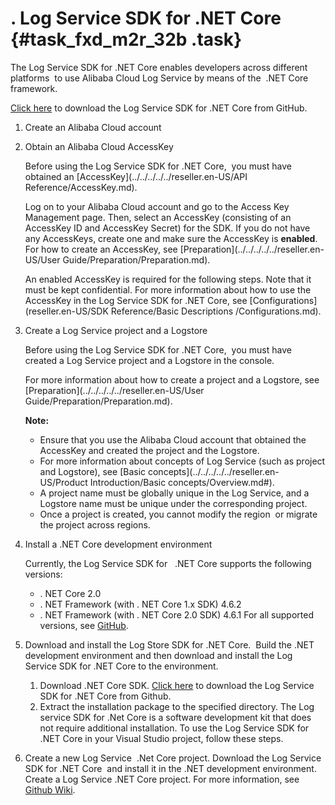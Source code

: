 # . Log Service SDK for .NET Core  {#task_fxd_m2r_32b .task}

The Log Service SDK for .NET Core enables developers across different platforms  to use Alibaba Cloud Log Service by means of the  .NET Core framework.

[Click here](https://github.com/aliyun/aliyun-log-dotnetcore-sdk) to download the Log Service SDK for .NET Core from GitHub.

1.  Create an Alibaba Cloud account 
2.  Obtain an Alibaba Cloud AccessKey 

    Before using the Log Service SDK for .NET Core,  you must have obtained an [AccessKey](../../../../../reseller.en-US/API Reference/AccessKey.md).

    Log on to your Alibaba Cloud account and go to the Access Key Management page. Then, select an AccessKey \(consisting of an AccessKey ID and AccessKey Secret\) for the SDK. If you do not have any AccessKeys, create one and make sure the AccessKey is **enabled**. For how to create an AccessKey, see [Preparation](../../../../../reseller.en-US/User Guide/Preparation/Preparation.md).

    An enabled AccessKey is required for the following steps. Note that it must be kept confidential. For more information about how to use the AccessKey in the Log Service SDK for .NET Core, see [Configurations](reseller.en-US/SDK Reference/Basic Descriptions /Configurations.md).

3.  Create a Log Service project and a Logstore 

    Before using the Log Service SDK for .NET Core,  you must have created a Log Service project and a Logstore in the console.

    For more information about how to create a project and a Logstore, see [Preparation](../../../../../reseller.en-US/User Guide/Preparation/Preparation.md).

    **Note:** 

    -   Ensure that you use the Alibaba Cloud account that obtained the AccessKey and created the project and the Logstore.
    -   For more information about concepts of Log Service \(such as project and Logstore\), see [Basic concepts](../../../../../reseller.en-US/Product Introduction/Basic concepts/Overview.md#).
    -   A project name must be globally unique in the Log Service, and a Logstore name must be unique under the corresponding project.
    -   Once a project is created, you cannot modify the region  or migrate the project across regions.
4.  Install a .NET Core development environment 

    Currently, the Log Service SDK for   .NET Core supports the following versions:

    -   . NET Core 2.0
    -   . NET Framework \(with . NET Core 1.x SDK\) 4.6.2
    -   . NET Framework \(with . NET Core 2.0 SDK\) 4.6.1
    For all supported versions, see [GitHub](https://github.com/aliyun/aliyun-log-dotnetcore-sdk).

5.  Download and install the Log Store SDK for .NET Core.  Build the .NET development environment and then download and install the Log Service SDK for .NET Core to the environment.
    1.  Download .NET Core SDK. [Click here](https://github.com/aliyun/aliyun-log-dotnetcore-sdk) to download the Log Service SDK for .NET Core from Github.
    2.  Extract the installation package to the specified directory. The Log service SDK for .Net Core is a software development kit that does not require additional installation. To use the Log Service SDK for .NET Core in your Visual Studio project, follow these steps.
6.  Create a new Log Service  .Net Core project. Download the Log Service SDK for .NET Core  and install it in the .NET development environment. Create a Log Service .NET Core project. For more information, see [Github Wiki](https://github.com/aliyun/aliyun-log-dotnetcore-sdk/wiki#示例).

